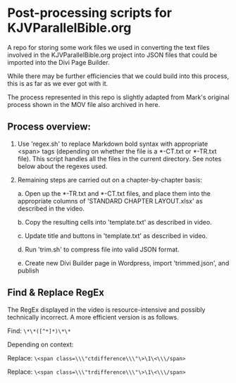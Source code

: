 # Post-processing scripts for KJVParallelBible.org

A repo for storing some work files we used in converting the text files
involved in the KJVParallelBible.org project into JSON files that could be
imported into the Divi Page Builder.

While there may be further efficiencies that we could build into this process,
this is as far as we ever got with it.

The process represented in this repo is slightly adapted from Mark's original
process shown in the MOV file also archived in here.

## Process overview:

1. Use 'regex.sh' to replace Markdown bold syntax with appropriate \<span\> tags (depending on whether the file is a \*-CT.txt or \*-TR.txt file). This script handles all the files in the current directory. See notes below about the regexes used.
2. Remaining steps are carried out on a chapter-by-chapter basis:

	a. Open up the \*-TR.txt and \*-CT.txt files, and place them into the appropriate columns of 'STANDARD CHAPTER LAYOUT.xlsx' as described in the video.
	
	b. Copy the resulting cells into 'template.txt' as described in video.
	
	c. Update title and buttons in 'template.txt' as described in video.
	
	d. Run 'trim.sh' to compress file into valid JSON format.
	
	e. Create new Divi Builder page in Wordpress, import 'trimmed.json', and publish

## Find & Replace RegEx

The RegEx displayed in the video is resource-intensive and possibly
technically incorrect. A more efficient version is as follows.

Find: `\*\*([^*]*)\*\*`

Depending on context:

Replace: `\<span class=\\\"ctdifference\\\"\>\1\<\\\/span>`

Replace: `\<span class=\\\"trdifference\\\"\>\1\<\\\/span>`

